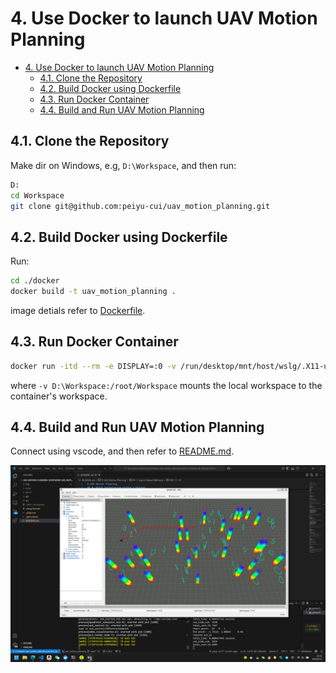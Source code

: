 # 4. Use Docker to launch UAV Motion Planning

- [4. Use Docker to launch UAV Motion Planning](#4-use-docker-to-launch-uav-motion-planning)
  - [4.1. Clone the Repository](#41-clone-the-repository)
  - [4.2. Build Docker using Dockerfile](#42-build-docker-using-dockerfile)
  - [4.3. Run Docker Container](#43-run-docker-container)
  - [4.4. Build and Run UAV Motion Planning](#44-build-and-run-uav-motion-planning)

## 4.1. Clone the Repository

Make dir on Windows, e.g, `D:\Workspace`, and then run:

```bash
D:
cd Workspace
git clone git@github.com:peiyu-cui/uav_motion_planning.git
```

## 4.2. Build Docker using Dockerfile

Run:

```bash
cd ./docker
docker build -t uav_motion_planning .
```

image detials refer to [Dockerfile](./docker/Dockerfile).

## 4.3. Run Docker Container

```bash
docker run -itd --rm -e DISPLAY=:0 -v /run/desktop/mnt/host/wslg/.X11-unix:/tmp/.X11-unix -v /run/desktop/mnt/host/wslg:/mnt/wslg -v D:\Workspace:/root/Workspace uav_motion_planning
```

where `-v D:\Workspace:/root/Workspace` mounts the local workspace to the container's workspace.

## 4.4. Build and Run UAV Motion Planning

Connect using vscode, and then refer to [README.md](https://github.com/peiyu-cui/uav_motion_planning/blob/main/README.md).

![uav_mp_windows](./assets/uav_mp_windows.png)
